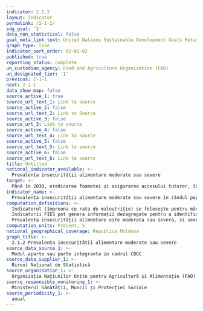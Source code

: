 ```yaml
---
indicator: 2.1.2
layout: indicator
permalink: /2-1-2/
sdg_goal: '2'
data_non_statistical: false
goal_meta_link_text: United Nations Sustainable Development Goals Metadata (PDF 426 KB)
graph_type: line
indicator_sort_order: 02-01-02
published: true
reporting_status: complete
un_custodian_agency: Food and Agriculture Organization (FAO)
un_designated_tier: '1'
previous: 2-1-1
next: 2-2-1
data_show_map: false
source_active_1: true
source_url_text_1: Link to source
source_active_2: false
source_url_text_2: Link to Source
source_active_3: false
source_url_3: Link to source
source_active_4: false
source_url_text_4: Link to source
source_active_5: false
source_url_text_5: Link to source
source_active_6: false
source_url_text_6: Link to source
title: Untitled
national_indicator_available: >-
  Prevalența insecurității alimentare moderate sau severe
target: >-
  Până în 2030, eradicarea foametei și asigurarea accesului tuturor, în special al celor săraci și al celor în situații vulnerabile, inclusiv sugarii, la produse alimentare sigure, nutritive și suficiente pe tot parcursul anului
indicator_name: >-
  Prevalența insecurității alimentare moderate sau severe în rândul populației, în baza Scării de Experiență în Insecuritatea Alimentară (FIES)
computation_definitions: >-
  Indicatorul (împreuna cu rata de malnutriție) se folosește pentru măsurarea deprivarii alimentare si este compilat de către FAO. Pentru a efectua calculele indicatorului pentru Republica Moldova, BNS va furniza către FAO datele la nivel național colectate in cadrul modulului FIES (8 întrebări de tip 'Da/Nu') (prin integrare în chestionarele CBGC sau complementarea chestionarelor CBGC cu întrebările-lipsa) [a se vedea](http://www.fao.org/3/a-be898r.pdf - rusa).<br> 
  Indicatorii FIES pot genera informații dezagregate pentru a identifica grupurile de populație cele mai afectate de insecuritatea alimentară, cat si poate fi folosit pentru a evalua factorii care determină insecuritatea alimentară.<br> 
  Prevalenta insecurității alimentare este moderata sau severa, si severa.
computation_units: Procent, %
national_geographical_coverage: Republica Moldova
graph_title: >-
  2.1.2 Prevalența insecurității alimentare moderate sau severe
source_data_source_1: >-
  Modul aparte sau parte integranta in cadrul CBGC
source_data_supplier_1: >-
  Biroul Național de Statistică
source_organisation_1: >-
  Organizația Națiunilor Unite pentru Agricultură și Alimentație (FAO)
source_responsible_monitoring_1: >-
  Ministerul Sănătății, Muncii și Protecției Sociale
source_periodicity_1: >-
  anual
---
```

